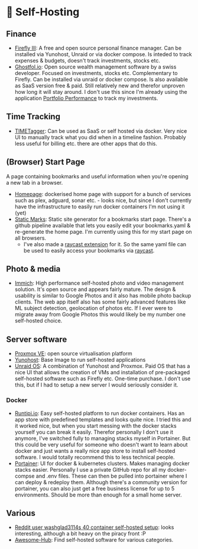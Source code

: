 # 📀 Self-Hosting

## Finance

* [Firefly III](https://firefly-iii.org/): A free and open source personal finance manager. Can be installed via Yunohost, Unraid or via docker compose. Is inteded to track expenses & budgets, doesn't track investments, stocks etc.
* [Ghostfol.io](https://ghostfol.io/en/home/overview): Open source wealth management software by a swiss developer. Focused on investments, stocks etc. Complementary to Firefly. Can be installed via unraid or docker compose. Is also available as SaaS version free & paid. Still relatively new and therefor unproven how long it will stay around. I don't use this since I'm already using the application [Portfolio Performance](https://www.portfolio-performance.info/en/) to track my investments.

## Time Tracking

* [TIMETagger](https://timetagger.app/): Can be used as SaaS or self hosted via docker. Very nice UI to manually track what you did when in a timeline fashion. Probably less useful for billing etc. there are other apps that do this.

## (Browser) Start Page

A page containing bookmarks and useful information when you're opening a new tab in a browser.

* [Homepage](https://github.com/benphelps/homepage): dockerised home page with support for a bunch of services such as plex, adguard, sonar etc. - looks nice, but since I don't currently have the infrastructure to easily run docker containers I'm not using it (yet)
* [Static Marks](https://github.com/darekkay/static-marks): Static site generator for a bookmarks start page. There's a github pipeline available that lets you easily edit your bookmarks.yaml & re-generate the home page. I'm currently using this for my start page on all browsers.
  * I've also made a [raycast extension](https://www.raycast.com/aerobless/static-marks#readme) for it. So the same yaml file can be used to easily access your bookmarks via [raycast](../operating-systems/macos.md#useful-apps).

## Photo & media

* [Immich](https://immich.app/): High performance self-hosted photo and video management solution. It's open source and appears fairly mature. The design & usability is similar to Google Photos and it also has mobile photo backup clients. The web app itself also has some fairly advanced features like ML subject detection, geolocation of photos etc. If I ever were to migrate away from Google Photos this would likely be my number one self-hosted choice.

## Server software

* [Proxmox VE](../operating-systems/linux/proxmox-ve.md): open source virtualisation platform
* [Yunohost](https://yunohost.org/): Base Image to run self-hosted applications
* [Unraid OS](https://unraid.net/product): A combination of Yunohost and Proxmox. Paid OS that has a nice UI that allows the creation of VMs and installation of pre-packaged self-hosted software such as Firefly etc. One-time purchase. I don't use this, but if I had to setup a new server I would seriously consider it.

### Docker

* [Runtipi.io](https://www.runtipi.io/): Easy self-hosted platform to run docker containers. Has an app store with predefined templates and looks quite nice. I tried this and it worked nice, but when you start messing with the docker stacks yourself you can break it easily. Therefor personally I don't use it anymore, I've switched fully to managing stacks myself in Portainer. But this could be very useful for someone who doesn't want to learn about docker and just wants a really nice app store to install self-hosted software. I would totally recommend this to less technical people.
* [Portainer](https://www.portainer.io/): UI for docker & kubernetes clusters. Makes managing docker stacks easier. Personally I use a private GitHub repo for all my docker-compse and .env files. These can then be pulled into portainer where I can deploy & redeploy them. Although there's a community version for portainer, you can also just get a free business license for up to 5 environments. Should be more than enough for a small home server.

## Various

* [Reddit user washglad3114s 40 container self-hosted setup](https://www.reddit.com/r/selfhosted/comments/10wyzxh/40\_containers\_counting/?utm\_source=share\&utm\_medium=ios\_app\&utm\_name=iossmf): looks interesting, although a bit heavy on the piracy front :P
* [Awesome-Hub](https://awesomehub.js.org/list/selfhosted): Find self-hosted software for various categories.

